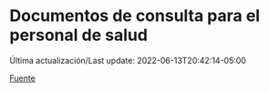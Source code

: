 # Documentos de consulta para el personal de salud

Última actualización/Last update: 2022-06-13T20:42:14-05:00

 [Fuente](https://coronavirus.gob.mx/personal-de-salud/documentos-de-consulta/)
